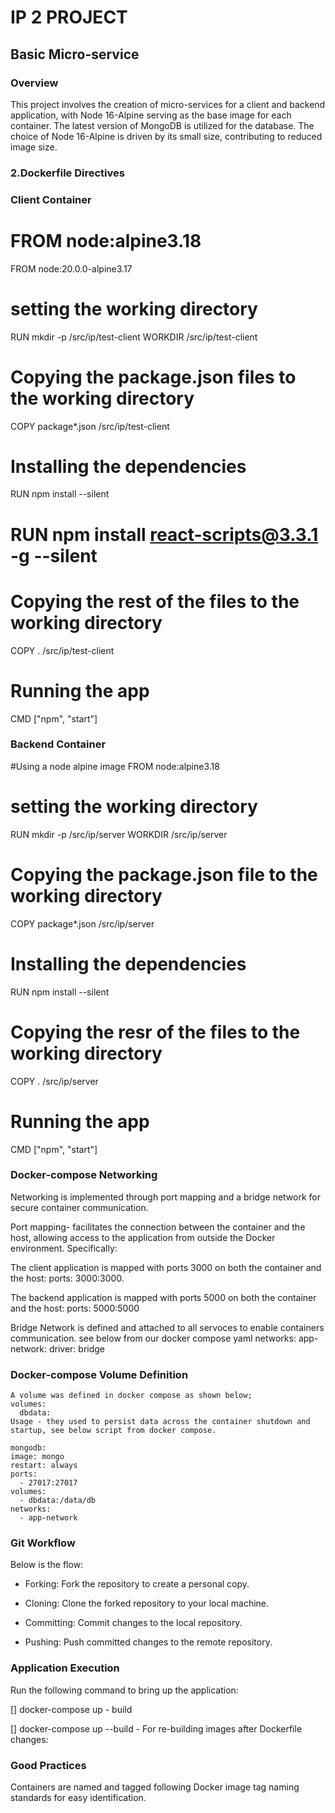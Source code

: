 # IP 2 PROJECT 
## Basic Micro-service

### Overview

This project involves the creation of micro-services for a client and backend application, with Node 16-Alpine serving as the base image for each container. The latest version of MongoDB is utilized for the database. The choice of Node 16-Alpine is driven by its small size, contributing to reduced image size.

### 2.Dockerfile Directives

### Client Container
# FROM node:alpine3.18
FROM node:20.0.0-alpine3.17

# setting the working directory
RUN mkdir -p /src/ip/test-client
WORKDIR /src/ip/test-client

# Copying the package.json files to the working directory
COPY package*.json /src/ip/test-client

# Installing the dependencies
RUN npm install --silent
# RUN npm install react-scripts@3.3.1 -g --silent

# Copying the rest of the files to the working directory
COPY . /src/ip/test-client

# Running the app
CMD ["npm", "start"]


### Backend Container

#Using a node alpine image
FROM node:alpine3.18

# setting the working directory
RUN mkdir -p /src/ip/server
WORKDIR /src/ip/server

# Copying the package.json file to the working directory
COPY package*.json /src/ip/server

# Installing the dependencies
RUN npm install --silent

# Copying the resr of the files to the working directory
COPY . /src/ip/server

# Running the app
CMD ["npm", "start"]



### Docker-compose Networking

Networking is implemented through port mapping and a bridge network for secure container communication.

Port mapping-  facilitates the connection between the container and the host, allowing access to the application from outside the Docker environment. Specifically:

The client application is mapped with ports 3000 on both the container and the host: ports: 3000:3000.

The backend application is mapped with ports 5000 on both the container and the host: ports: 5000:5000

Bridge Network is defined and attached to all servoces to enable containers communication. see below from our docker compose yaml
networks:
  app-network:
    driver: bridge

### Docker-compose Volume Definition

    A volume was defined in docker compose as shown below;
    volumes:
      dbdata:
    Usage - they used to persist data across the container shutdown and startup, see below script from docker compose.

    mongodb:
    image: mongo
    restart: always
    ports:
      - 27017:27017
    volumes:
      - dbdata:/data/db
    networks:
      - app-network

###  Git Workflow
Below is the flow:

- Forking: Fork the repository to create a personal copy.

- Cloning: Clone the forked repository to your local machine.

- Committing: Commit changes to the local repository.

- Pushing: Push committed changes to the remote repository.

### Application Execution
Run the following command to bring up the application:

[] docker-compose up - build

[] docker-compose up --build -  For re-building images after Dockerfile changes:


### Good Practices
Containers are named and tagged following Docker image tag naming standards for easy identification.

